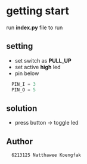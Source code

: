 # getting start

run **index.py** file to run

## setting
- set switch as **PULL_UP**
- set active **high** led
- pin below
```py
  PIN_I = 3
  PIN_O = 5
```
## solution
  - press button -> toggle led

## Author
```
  6213125 Natthawee Koengfak
```